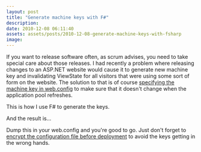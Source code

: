 ```yaml
---
layout: post
title: "Generate machine keys with F#"
description:
date: 2010-12-08 06:11:40
assets: assets/posts/2010-12-08-generate-machine-keys-with-fsharp
image: 
---
```


If you want to release software often, as scrum advises, you need to take special care about those releases. I had recently a problem where releasing changes to an ASP.NET website would cause it to generate new machine key and invalidating ViewState for all visitors that were using some sort of form on the website.  The solution to that is of course [specifying the machine key in web.config](http://http://msdn.microsoft.com/en-us/library/ff649308.aspx) to make sure that it doesn't change when the application pool refreshes.</p>

<script src="https://gist.github.com/miklund/014eba747ef326df3b6d.js?file=generate.fs"></script>

This is how I use F# to generate the keys.

<script src="https://gist.github.com/miklund/014eba747ef326df3b6d.js?file=example.fs"></script>

And the result is...

<script src="https://gist.github.com/miklund/014eba747ef326df3b6d.js?file=result.xml"></script>

Dump this in your web.config and you're good to go. Just don't forget to [encrypt the configuration file before deployment](/2010/05/19/encrypt-your-web-config-with-msbuild.html) to avoid the keys getting in the wrong hands.
